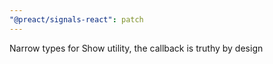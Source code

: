 ```yaml
---
"@preact/signals-react": patch
---
```


Narrow types for Show utility, the callback is truthy by design
